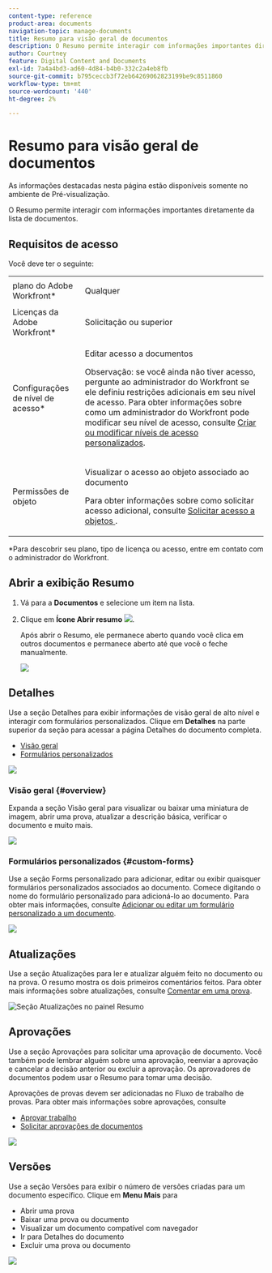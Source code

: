 ```yaml
---
content-type: reference
product-area: documents
navigation-topic: manage-documents
title: Resumo para visão geral de documentos
description: O Resumo permite interagir com informações importantes diretamente da lista de documentos.
author: Courtney
feature: Digital Content and Documents
exl-id: 7a4a4bd3-ad60-4d84-b4b0-332c2a4eb8fb
source-git-commit: b795ceccb3f72eb64269062823199be9c8511860
workflow-type: tm+mt
source-wordcount: '440'
ht-degree: 2%

---
```


# Resumo para visão geral de documentos

<span class="preview">As informações destacadas nesta página estão disponíveis somente no ambiente de Pré-visualização.</span> <!--and in the Production environment for customers who have opted for the fast release process. For information about fast releases, see [Enable or disable fast releases for your organization](/help/quicksilver/administration-and-setup/set-up-workfront/configure-system-defaults/enable-fast-release-process.md). For information about the current release schedule, see [First Quarter 2024 release overview](/help/quicksilver/product-announcements/product-releases/24-q2-release-activity/24-q2-release-overview.md).-->

O Resumo permite interagir com informações importantes diretamente da lista de documentos.

## Requisitos de acesso

Você deve ter o seguinte:

<table style="table-layout:auto"> 
 <col> 
 </col> 
 <col> 
 </col> 
 <tbody> 
  <tr> 
   <td role="rowheader">plano do Adobe Workfront*</td> 
   <td> <p> Qualquer</p> </td> 
  </tr> 
  <tr> 
   <td role="rowheader">Licenças da Adobe Workfront*</td> 
   <td> <p>Solicitação ou superior</p> </td> 
  </tr> 
  <tr data-mc-conditions=""> 
   <td role="rowheader">Configurações de nível de acesso*</td> 
   <td> <p>Editar acesso a documentos</p> <p>Observação: se você ainda não tiver acesso, pergunte ao administrador do Workfront se ele definiu restrições adicionais em seu nível de acesso. Para obter informações sobre como um administrador do Workfront pode modificar seu nível de acesso, consulte <a href="../../administration-and-setup/add-users/configure-and-grant-access/create-modify-access-levels.md" class="MCXref xref">Criar ou modificar níveis de acesso personalizados</a>.</p> </td> 
  </tr> 
  <tr data-mc-conditions=""> 
   <td role="rowheader">Permissões de objeto</td> 
   <td> <p>Visualizar o acesso ao objeto associado ao documento</p> <p>Para obter informações sobre como solicitar acesso adicional, consulte <a href="../../workfront-basics/grant-and-request-access-to-objects/request-access.md" class="MCXref xref">Solicitar acesso a objetos </a>.</p> </td> 
  </tr> 
 </tbody> 
</table>

&#42;Para descobrir seu plano, tipo de licença ou acesso, entre em contato com o administrador do Workfront.

## Abrir a exibição Resumo

1. Vá para a **Documentos** e selecione um item na lista.
1. Clique em **Ícone Abrir resumo** ![](assets/qs-summary-in-new-toolbar-small.png).

   Após abrir o Resumo, ele permanece aberto quando você clica em outros documentos e permanece aberto até que você o feche manualmente.

   ![](assets/summary-details-350x585.png)

## Detalhes

Use a seção Detalhes para exibir informações de visão geral de alto nível e interagir com formulários personalizados. Clique em **Detalhes** na parte superior da seção para acessar a página Detalhes do documento completa.

* [Visão geral](#overview)
* [Formulários personalizados](#custom-forms)

<span class="preview">![](assets/copy-of-doc-summary-details-section-350x404.png)</span>

### Visão geral {#overview}

Expanda a seção Visão geral para visualizar ou baixar uma miniatura de imagem, abrir uma prova, atualizar a descrição básica, verificar o documento e muito mais.

![](assets/copy-of-doc-summary-with-overview-350x560.png)

### Formulários personalizados {#custom-forms}

Use a seção Forms personalizado para adicionar, editar ou exibir quaisquer formulários personalizados associados ao documento. Comece digitando o nome do formulário personalizado para adicioná-lo ao documento. Para obter mais informações, consulte [Adicionar ou editar um formulário personalizado a um documento](../../documents/managing-documents/add-custom-form-documents.md).

<span class="preview">![](assets/add-custom-form-doc-summary-350x265.png)</span>

## Atualizações

Use a seção Atualizações para ler e atualizar alguém feito no documento ou na prova. O resumo mostra os dois primeiros comentários feitos. Para obter mais informações sobre atualizações, consulte [Comentar em uma prova](../../review-and-approve-work/proofing/reviewing-proofs-within-workfront/comment-on-a-proof/comment-on-proof.md).

<div class="preview">

![Seção Atualizações no painel Resumo](assets/summary-updates-section-new-comments.png)

</div>


## Aprovações

Use a seção Aprovações para solicitar uma aprovação de documento. Você também pode lembrar alguém sobre uma aprovação, reenviar a aprovação e cancelar a decisão anterior ou excluir a aprovação. Os aprovadores de documentos podem usar o Resumo para tomar uma decisão.

Aprovações de provas devem ser adicionadas no Fluxo de trabalho de provas. Para obter mais informações sobre aprovações, consulte

* [Aprovar trabalho](../../review-and-approve-work/manage-approvals/approving-work.md)
* [Solicitar aprovações de documentos](../../review-and-approve-work/manage-approvals/request-document-approvals.md)

<span class="preview">![](assets/summary-upddates,-approvals,-versions,-custom-forms-350x415.png)</span>

## Versões

Use a seção Versões para exibir o número de versões criadas para um documento específico. Clique em **Menu Mais** para

* Abrir uma prova
* Baixar uma prova ou documento
* Visualizar um documento compatível com navegador
* Ir para Detalhes do documento
* Excluir uma prova ou documento

<span class="preview">![](assets/summary-upddates,-approvals,-versions,-custom-forms-350x415.png)</span>
